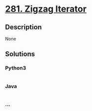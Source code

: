 # [281. Zigzag Iterator](https://leetcode.com/problems/zigzag-iterator)

## Description
None


## Solutions


### Python3

```python

```

### Java

```java

```

### ...
```

```
